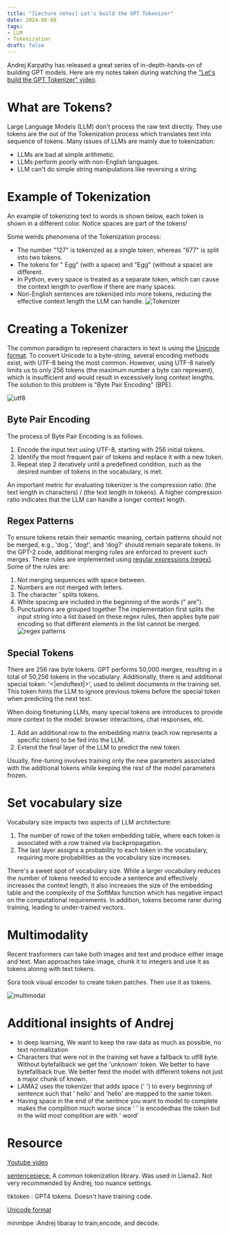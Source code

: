 ```yaml
---
title: "[Lecture notes] Let's build the GPT Tokenizer" 
date: 2024-06-08
tags: 
- LLM
- Tokenization
draft: false 
---
```


Andrej Karpathy has released a great series of in-depth-hands-on of building GPT models. Here are my notes taken during watching the ["Let's build the GPT Tokenizer" video](https://www.youtube.com/watch?v=zduSFxRajkE).

# What are Tokens?
Large Language Models (LLM) don't process the raw text directly. They use tokens are the out of the Tokenization process which translates text into sequence of tokens.
Many issues of LLMs are mainly due to tokenization:
* LLMs are bad at simple arithmetic.
* LLMs perform poorly with non-English languages. 
* LLM can't do simple string manipulations like reversing a string.

# Example of Tokenization
An example of tokenizing text to words is shown below, each token is shown in a different color. Notice spaces are part of the tokens!

Some weirds phenomena of the Tokenization process: 
* The number "127" is tokenized as a single token, whereas "677" is split into two tokens.
* The tokens for " Egg" (with a space) and "Egg" (without a space) are different.
* In Python, every space is treated as a separate token, which can cause the context length to overflow if there are many spaces.
* Non-English sentences are tokenized into more tokens, reducing the effective context length the LLM can handle. 
![Tokenizer](/posts/20240608_lets_build_the_gpt_tokenizer/tokenizer_example.png)


# Creating a Tokenizer
The common paradigm to represent characters in text is using the [Unicode format](https://en.wikipedia.org/wiki/Unicode). 
To convert Unicode to a byte-string, several encoding methods exist, with UTF-8 being the most common. However, using UTF-8 naively limits us to only 256 tokens (the maximum number a byte can represent), which is insufficient and would result in excessively long context lengths. The solution to this problem is "Byte Pair Encoding" (BPE).

![utf8](/posts/20240608_lets_build_the_gpt_tokenizer/string_to_utf8.png)

## Byte Pair Encoding
The process of Byte Pair Encoding is as follows.
1. Encode the input text using UTF-8, starting with 256 initial tokens.
2. Identify the most frequent pair of tokens and replace it with a new token.
3. Repeat step 2 iteratively until a predefined condition, such as the desired number of tokens in the vocabulary, is met.

An important metric for evaluating tokenizer is the compression ratio: (the text length in characters) / (the text length in tokens). A higher compression ratio indicates that the LLM can handle a longer context length.

## Regex Patterns
To ensure tokens retain their semantic meaning, certain patterns should not be merged, e.g., 'dog.', 'dog!', and 'dog?' should remain separate tokens.
In the GPT-2 code, additional merging rules are enforced to prevent such merges. These rules are implemented using [regular expressions (regex)](https://github.com/openai/gpt-2/blob/master/src/encoder.py#L53). Some of the rules are:
1. Not merging sequences with space between.
2. Numbers are not merged with letters.
3. The character ' splits tokens.
4. White spacing are included in the beginning of the words (" are").
5. Punctuations are grouped together 
The implementation first splits the input string into a list based on these regex rules, then applies byte pair encoding so that different elements in the list cannot be merged.
![regex patterns](/posts/20240608_lets_build_the_gpt_tokenizer/regex_rules.png)

## Special Tokens
There are 256 raw byte tokens. GPT performs 50,000 merges, resulting in a total of 50,256 tokens in the vocabulary. 
Additionally, there is and additional special token: '<|endoftext|>', used to delimit documents in the training set. This token hints the LLM to ignore previous tokens before the special token when predicting the next text.


When doing finetuning LLMs, many special tokens are introduces to provide more context to the model: browser interactions, chat responses, etc. 
1. Add an additional row to the embedding matrix (each row represents a specific token) to be fed into the LLM.
2. Extend the final layer of the LLM to predict the new token.

Usually, fine-tuning involves training only the new parameters associated with the additional tokens while keeping the rest of the model parameters frozen.


# Set vocabulary size
Vocabulary size impacts two aspects of LLM architecture:
1.  The number of rows of the token embedding table, where each token is associated with a row trained via backpropagation.
2. The last layer assigns a probability to each token in the vocabulary, requiring more probabilities as the vocabulary size increases.

There's a sweet spot of vocabulary size. While a larger vocabulary reduces the number of tokens needed to encode a sentence and effectively increases the context length, it also increases the size of the embedding table and the complexity of the SoftMax function which has negative impact on the computational requirements. In addition, tokens become rarer during training, leading to under-trained vectors.


# Multimodality 
Recent trasformers can take both images and text and produce either image and text.
Man approaches take image, chunk it to integers and use it as tokens alonng with text tokens.

Sora took visual encoder to create token patches. Then use it as tokens.   

![multimodal](/posts/20240608_lets_build_the_gpt_tokenizer/multimodal.png)


# Additional insights of Andrej 
* In deep learning, We want to keep the raw data as much as possible, no text normalization
* Characters that were not in the training set have a fallback to utf8 byte. Without bytefallback we get the 'unknown' token. We better to have bytefallback true. We better feed the model with different tokens not just a major chunk of known.
* LAMA2 uses the tokenizer that adds space (' ') to every beginning of sentence such that ' hello' and 'hello' are mapped to the same token. 
* Having space in the end of the sentnce you want to model to complete makes the complition much worse since ' ' is encodedhas the token but in the wild most complition are with ' word'

# Resource
[Youtube video](https://www.youtube.com/watch?v=zduSFxRajkE)


[sentencepiece:](
https://github.com/google/sentencepiece) A common tokenization library. Was used in Llama2. Not very recommended by Andrej, too nuance settings.

tiktoken : GPT4 tokens. Doesn't have training code.

[Unicode format](https://en.wikipedia.org/wiki/Unicode)


minmbpe :Andrej libaray to train,encode, and decode.